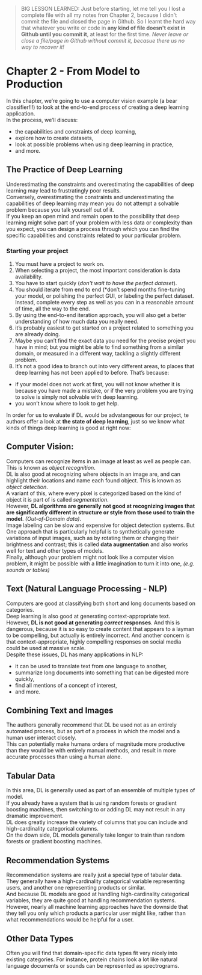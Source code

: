 > BIG LESSON LEARNED:
Just before starting, let me tell you I lost a complete file with all my notes fron Chapter 2, because I didn't commit the file and closed the page in Github.
So I learnt the hard way that whatever you write or code in **any kind of file doesn't exist in Github until you commit it**, at least for the first time.
_Never leave or close a file/page in Github without commit it, becasue there us no way to recover it!_

# Chapter 2 - From Model to Production

In this chapter, we’re going to use a computer vision example (a bear classifier!!!) to look at the end-to-end process of creating a deep learning application.  
In the process, we’ll discuss:
- the capabilities and constraints of deep learning, 
- explore how to create datasets, 
- look at possible problems when using deep learning in practice, 
- and more.

## The Practice of Deep Learning

Underestimating the constraints and overestimating the capabilities of deep learning may lead to frustratingly poor results.  
Conversely, overestimating the constraints and underestimating the capabilities of deep learning may mean you do not attempt 
a solvable problem because you talk yourself out of it.  
If you keep an open mind and remain open to the possibility that deep learning might solve part of your problem with less data or complexity than you expect, 
you can design a process through which you can find the specific capabilities and constraints related to your particular problem.  

### Starting your project

1. You must have a project to work on.
2. When selecting a project, the most important consideration is data availability.
3. You have to start quickly (*don't wait to have the perfect dataset*).
4. You should iterate from end to end (*don’t spend months fine-tuning your model, or polishing the perfect GUI, or labeling the perfect dataset.
Instead, complete every step as well as you can in a reasonable amount of time, all the way to the end.
5. By using the end-to-end iteration approach, you will also get a better understanding of how much data you really need.
6. it’s probably easiest to get started on a project related to something you are already doing.
7. Maybe you can’t find the exact data you need for the precise project you have in mind; 
but you might be able to find something from a similar domain, or measured in a different way, tackling a slightly different problem.
8. It’s not a good idea to branch out into very different areas, to places that deep learning has not been applied to before. That’s because:
- if your model does not work at first, you will not know whether it is because you have made a mistake, 
or if the very problem you are trying to solve is simply not solvable with deep learning. 
- you won’t know where to look to get help.

In order for us to evaluate if DL would be advatangeous for our project, te authors offer a look at **the state of deep learning**, 
just so we know what kinds of things deep learning is good at right now:

## Computer Vision:
Computers can recognize items in an image at least as well as people can. This is known as *object recognition*.  
DL is also good at recognizing where objects in an image are, and can highlight their locations and name each found object. This is known as *object detection*.  
A variant of this, where every pixel is categorized based on the kind of object it is part of is called *segmentation*.  
However, **DL algorithms are generally not good at recognizing images that are significantly different in structure or style from those used to train the model**.
*(Out-of-Domain data)*.  
Image labeling can be slow and expensive for object detection systems. But One approach that is particularly helpful 
is to synthetically generate variations of input images, such as by rotating them or changing their brightness and contrast; 
this is called **data augmentation** and also works well for text and other types of models.  
Finally, although your problem might not look like a computer vision problem, it might be possible with a little imagination to turn it into one, *(e.g. sounds or tables)*

## Text (Natural Language Processing - NLP)
Computers are good at classifying both short and long documents based on categories.  
Deep learning is also good at generating context-appropriate text.  
However, **DL is not good at generating *correct* responses**. And this is dangerous, because it is so easy to create content 
that appears to a layman to be compelling, but actually is entirely incorrect. And another concern is that context-appropriate, highly compelling responses on social media could be used at massive scale.  
Despite these issues, DL has many applications in NLP: 
- it can be used to translate text from one language to another, 
- summarize long documents into something that can be digested more quickly, 
- find all mentions of a concept of interest, 
- and more.

## Combining Text and Images
The authors generally recommend that DL be used not as an entirely automated process, 
but as part of a process in which the model and a human user interact closely.  
This can potentially make humans orders of magnitude more productive than they would be with entirely manual methods, 
and result in more accurate processes than using a human alone.

## Tabular Data
In this area, DL is generally used as part of an ensemble of multiple types of model.  
If you already have a system that is using random forests or gradient boosting machines, 
then switching to or adding DL may not result in any dramatic improvement.  
DL does greatly increase the variety of columns that you can include and high-cardinality categorical columns.  
On the down side, DL models generally take longer to train than random forests or gradient boosting machines.  

## Recommendation Systems
Recommendation systems are really just a special type of tabular data.  
They generally have a high-cardinality categorical variable representing users, and another one representing products or similar.  
And because DL models are good at handling high-cardinality categorical variables, they are quite good at handling recommendation systems.  
However, nearly all machine learning approaches have the downside that they tell you only which products a particular user might like, 
rather than what recommendations would be helpful for a user.

## Other Data Types
Often you will find that domain-specific data types fit very nicely into existing categories. 
For instance, protein chains look a lot like natural language documents or sounds can be represented as spectrograms.
